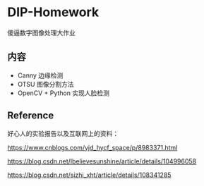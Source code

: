 # DIP-Homework

傻逼数字图像处理大作业

## 内容

- Canny 边缘检测
- OTSU 图像分割方法
- OpenCV + Python 实现人脸检测

## Reference

好心人的实验报告以及互联网上的资料：

https://www.cnblogs.com/yjd_hycf_space/p/8983371.html

https://blog.csdn.net/Ibelievesunshine/article/details/104996058

https://blog.csdn.net/sizhi_xht/article/details/108341285
